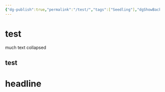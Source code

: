 ```yaml
---
{"dg-publish":true,"permalink":"/test/","tags":["Seedling"],"dgShowBacklinks":true,"dgShowToc":true,"noteIcon":"1","created":"2025-04-15T08:23:32.200+02:00","updated":"2025-04-20T09:01:42.513+02:00"}
---
```



# test
much text 
collapsed
## test

# headline

